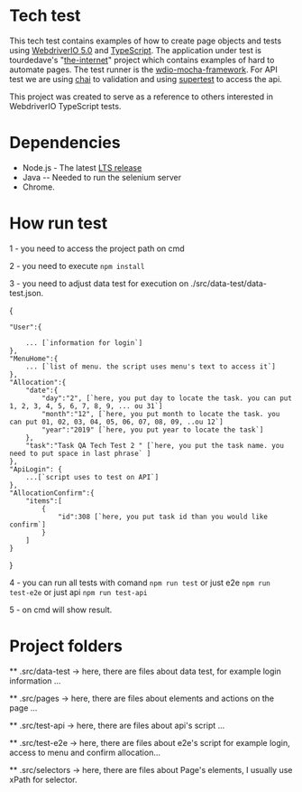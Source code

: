 # Tech test
This tech test contains examples of how to create page objects and tests using [WebdriverIO 5.0](https://github.com/webdriverio/webdriverio/tree/master/packages) and [TypeScript](https://www.typescriptlang.org/). The application under test is tourdedave's "[the-internet](https://github.com/tourdedave/the-internet)" project which contains examples of hard to automate pages. The test runner is the [wdio-mocha-framework](https://github.com/webdriverio/webdriverio/tree/master/packages/wdio-mocha-framework). 
For API test we are using [chai](https://www.chaijs.com/plugins/chai-http/) to validation and using [supertest](https://github.com/visionmedia/supertest#readme) to access the api.

This project was created to serve as a reference to others interested in WebdriverIO TypeScript tests.

# Dependencies
* Node.js - The latest [LTS release](https://nodejs.org/en/)
* Java -- Needed to run the selenium server
* Chrome.

# How run test
1 - you need to access the project path on cmd

2 - you need to execute `npm install`

3 - you need to adjust data test for execution on ./src/data-test/data-test.json.

{

    "User":{
    
        ... [`information for login`]
    },
    "MenuHome":{
        ... [`list of menu. the script uses menu's text to access it`]
    },
    "Allocation":{
        "date":{
            "day":"2", [`here, you put day to locate the task. you can put 1, 2, 3, 4, 5, 6, 7, 8, 9, ... ou 31`]
            "month":"12", [`here, you put month to locate the task. you can put 01, 02, 03, 04, 05, 06, 07, 08, 09, ..ou 12`]
            "year":"2019" [`here, you put year to locate the task`]
        },
        "task":"Task QA Tech Test 2 " [`here, you put the task name. you need to put space in last phrase` ]
    },
    "ApiLogin": {
        ...[`script uses to test on API`]
    },
    "AllocationConfirm":{
        "items":[
            {
                "id":308 [`here, you put task id than you would like confirm`]
            }
        ]
    }
}

4 - you can run all tests with comand `npm run test`
    or just e2e `npm run test-e2e`
    or just api `npm run test-api`

5 - on cmd will show result.

# Project folders
** .src/data-test -> here, there are files about data test, for example login information ...

** .src/pages -> here, there are files about elements and actions on the page ...

** .src/test-api -> here, there are files about api's script ...

** .src/test-e2e -> here, there are files about e2e's script for example login, access to menu and confirm allocation...

** .src/selectors -> here, there are files about Page's elements, I usually use xPath for selector.




